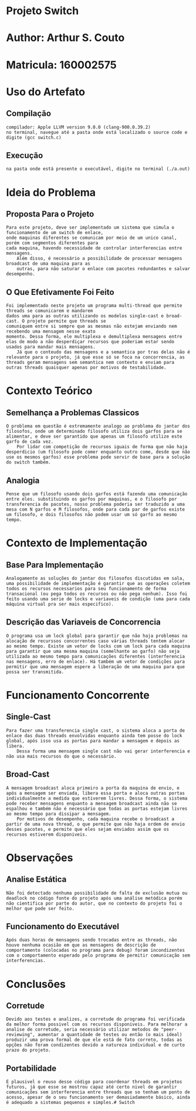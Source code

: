 # Projeto Switch
# Author: Arthur S. Couto
# Matricula: 160002575

# Uso do Artefato

## Compilação
```
compilador: Apple LLVM version 9.0.0 (clang-900.0.39.2)
no terminal, navegue até a pasta onde está localizado o source code e digite (gcc switch.c)
```
## Execução
```
na pasta onde está presente o executável, digite no terminal (./a.out)
```

# Ideia do Problema

## Proposta Para o Projeto
	Para este projeto, deve ser implementado um sistema que simula o funcionamento de um switch de enlace, 
	onde maquinas diferentes se comunicam por meio de um unico canal, porém com segmentos diferentes para 
	cada maquina, havendo necessidade de controlar interferencias entre mensagens.
		Além disso, é necessário a possibilidade de processar mensagens broadcast de uma maquina para as 
		outras, para não saturar o enlace com pacotes redundantes e salvar desempenho.

## O Que Efetivamente Foi Feito
	Foi implementado neste projeto um programa multi-thread que permite threads se comunicarem e mandarem 
	dados uma para as outras utilizando os modelos single-cast e broad-cast. O projeto permite que threads se
	comuniquem entre si sempre que as mesmas não estejam enviando nem recebendo uma mensagem nesse exato
	momento. Dessa forma, ele multiplexa e demultiplexa mensagens entre elas de modo a não desperdiçar recursos que poderiam estar sendo usados para mandar mais mensagens.
		Já que o conteudo das mensagens e a semantica por tras delas não é relevante para o projeto, já que esse só se foca na concorrencia, as threads geram mensagens sem semantica nem contexto e enviam para outras threads quaisquer apenas por motivos de testabilidade.

# Contexto Teórico

## Semelhança a Problemas Classicos
	O problema em questão é extremamente analogo ao problema do jantar dos filosofos, onde um determinado filosofo utiliza dois garfos para se alimentar, e deve ser garantido que apenas um filosofo utilize este garfo de cada vez.
		Por lidar com competição de recursos iguais de forma que não haja desperdicio (um filosofo pode comer enquanto outro come, desde que não use os mesmos garfos) esse problema pode servir de base para a solução do switch também.

## Analogia
	Pense que um filosofo usando dois garfos está fazendo uma comunicação entre eles. substituindo os garfos por maquinas, e o filosofo por transferencia de pacotes, nosso problema poderia ser traduzido a uma mesa com N garfos e M filosofos, onde para cada par de garfos existe um filosofo, e dois filosofos não podem usar um só garfo ao mesmo tempo.

# Contexto de Implementação

## Base Para Implementação
	Analogamente as soluções do jantar dos filosofos discutidas em sala, uma possibilidade de implementação é garantir que as operações coletem todos os recursos necessarios para seu funcionamento de forma transacional (ou pega todos os recursos ou não pega nenhum). Isso foi feito usando uma serie de locks e variaveis de condição (uma para cada máquina virtual pra ser mais especifico).

## Descrição das Variaveis de Concorrencia
	O programa usa um lock global para garantir que não haja problemas na alocação de recurssos concorrentes caso várias threads tentem alocar ao mesmo tempo. Existe um vetor de locks com um lock para cada maquina para garantir que uma mesma maquina (semelhante ao garfo) não seja utilizada ao mesmo tempo para comunicações diferentes (interferencia nas mensagens, erro de enlace). Há também um vetor de condições para permitir que uma mensagem espere a liberação de uma maquina para que possa ser transmitida.

# Funcionamento Concorrente

## Single-Cast
	Para fazer uma transferencia single cast, o sistema aloca a porta de enlace das duas threads envolvidas enquanto ainda tem posse do lock global, após isso usa as portas para mandar a mensagem e depois as libera.
		Dessa forma uma mensagem single cast não vai gerar interferencia e não usa mais recursos do que o necessário.

## Broad-Cast
	A mensagem broadcast aloca primeiro a porta da maquina de envio, e após a mensagem ser enviada, libera essa porta e aloca outras portas individualmente a medida que estiverem livres. Dessa forma, o sistema pode receber mensagens enquanto a mensagem broadcast ainda não se espalhou e também não é necessário que todas as portas estejam livres ao mesmo tempo para dissipar a mensagem.
		Por motivos de desempenho, cada maquina recebe o broadcast a partir de uma nova thread, o que permite que não haja ordem de envio desses pacotes, e permite que eles sejam enviados assim que os recursos estiverem disponiveis.

# Observações

## Analise Estática
	Não foi detectado nenhuma possibilidade de falta de exclusão mutua ou deadlock no código fonte do projeto após uma análise metódica porém não cientifica por parte do autor, que no contexto do projeto foi o melhor que pode ser feito.

## Funcionamento do Executável
	Após duas horas de mensagens sendo trocadas entre as threads, não houve nenhuma ocasião em que as mensagens de descrição de comportamento (colocadas no programa para debug) foram incondizentes com o comportamento esperado pelo programa de permitir comunicação sem interferencias.

# Conclusões

## Corretude
	Devido aos testes e analizes, a corretude do programa foi verificada da melhor forma possivel com os recursos disponiveis. Para melhorar a analise de corretude, seria necessário utilizar metodos de "peer-reviewing", aumentar a quantidade de testes ou então (o mais ideal) produzir uma prova formal de que ele está de fato correto, todas as opções não foram condizentes devido a natureza individual e de curto prazo do projeto.

## Portabilidade
	É plausivel o reuso desse código para coordenar threads em projetos futuros, já que esse se mostrou capaz até certo nivel de garantir comunicações sem interferencia entre threads que so tenham um ponto de acesso, apesar de o seu funcionamento ser demasiadamente básico, ainda é adequado a sistemas pequenos e simples.# Switch
